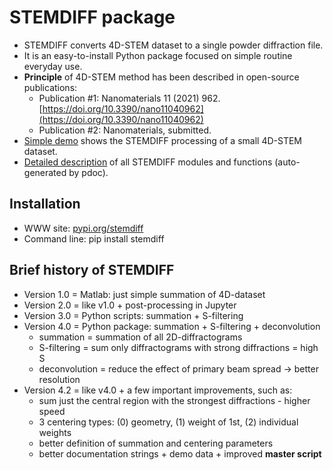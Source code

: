 # STEMDIFF package

* STEMDIFF converts 4D-STEM dataset to a single powder diffraction file.
* It is an easy-to-install Python package focused on simple routine everyday use.
* **Principle** of 4D-STEM method has been described in open-source publications:
  * Publication #1: Nanomaterials 11 (2021) 962.
    [https://doi.org/10.3390/nano11040962](https://doi.org/10.3390/nano11040962)
  * Publication #2: Nanomaterials, submitted.
* [Simple demo](docs/demo/todo.txt) shows the STEMDIFF processing of a small 4D-STEM dataset. 
* [Detailed description](docs/stemdiff/index.html) of all STEMDIFF modules and functions (auto-generated by pdoc).

## Installation

* WWW site: [pypi.org/stemdiff](https://pypi.org/project/stemdiff/)
* Command line: pip install stemdiff

## Brief history of STEMDIFF

* Version 1.0 = Matlab: just simple summation of 4D-dataset
* Version 2.0 = like v1.0 + post-processing in Jupyter
* Version 3.0 = Python scripts: summation + S-filtering
* Version 4.0 = Python package: summation + S-filtering + deconvolution
	- summation = summation of all 2D-diffractograms
	- S-filtering = sum only diffractograms with strong diffractions = high S
	- deconvolution = reduce the effect of primary beam spread
	  &rarr; better resolution 
* Version 4.2 = like v4.0 + a few important improvements, such as:
	- sum just the central region with the strongest diffractions - higher speed
	- 3 centering types: (0) geometry, (1) weight of 1st, (2) individual weights 
	- better definition of summation and centering parameters
	- better documentation strings + demo data + improved **master script**
